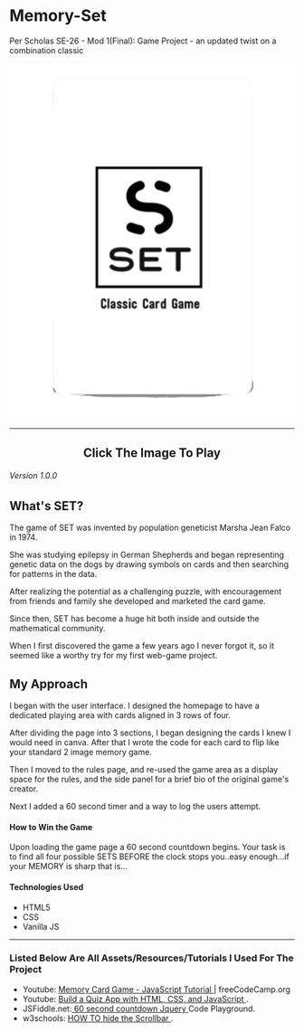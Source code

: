 # Memory-Set
Per Scholas SE-26 - Mod 1(Final): Game Project - an updated twist on a combination classic


  
<a href=""><img style="height: 50%" src="/images/hidden_diamond_card set_ccexpress.png"></a>
<hr>
<h2 style="text-align: center">Click The Image To Play</h2>
<h6>Version 1.0.0</h6>

<h2>What's SET?</h2>

<p>The game of SET was invented by population geneticist Marsha Jean Falco in 1974.

She was studying epilepsy in German Shepherds and began representing genetic data on the dogs by drawing symbols on cards and then searching for patterns in the data.

After realizing the potential as a challenging puzzle, with encouragement from friends and family she developed and marketed the card game.

Since then, SET has become a huge hit both inside and outside the mathematical community. 

When I first discovered the game a few years ago I never forgot it, so it seemed like a worthy try for my first web-game project.</p>

<h2>My Approach</h2>

<p>I began with the user interface. I designed the homepage to have a dedicated playing area with cards aligned in 3 rows of four. 

After dividing the page into 3 sections, I began designing the cards I knew I would need in canva. After that I wrote the code for each card to flip like your standard 2 image memory game. 

Then I moved to the rules page, and re-used the game area as a display space for the rules, and the side panel for a brief bio of the original game's creator.

Next I added a 60 second timer and a way to log the users attempt. </p>

<h4>How to Win the Game</h4>

<p>Upon loading the game page a 60 second countdown begins. Your task is to find all four possible SETS BEFORE the clock stops you..easy enough...if your MEMORY is sharp that is... </p>

<h4>Technologies Used</h4>
<ul>
    <li>HTML5</li>
    <li>CSS</li>
    <li>Vanilla JS</li>
</ul>

<hr>
<h3>Listed Below Are All Assets/Resources/Tutorials I Used For The Project</h3>
<ul>
  <li>
    Youtube: <a href="https://www.youtube.com/watch?v=ZniVgo8U7ek
">Memory Card Game - JavaScript Tutorial </a>| freeCodeCamp.org</li>
  <li>
    Youtube: <a href="https://www.youtube.com/playlist?list=PLDlWc9AfQBfZIkdVaOQXi1tizJeNJipEx"> Build a Quiz App with HTML, CSS, and JavaScript </a></a>.
  </li>
  <li>
    JSFiddle.net:<a href="https://jsfiddle.net/satyasrinivaschekuri/y03m54Le/
"> 60 second countdown Jquery </a> Code Playground.
  </li>
  <li>
    w3schools: <a href="https://www.w3schools.com/howto/howto_css_hide_scrollbars.asp">HOW TO hide the Scrollbar </a>.
  </li>


</ul>
